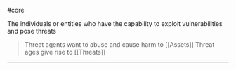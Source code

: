 #core

The individuals or entities who have the capability to exploit vulnerabilities and pose threats

> Threat agents want to abuse and cause harm to [[Assets]]
> Threat ages give rise to [[Threats]]

___
